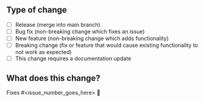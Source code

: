 ## Type of change

<!-- Please delete options that are not relevant. -->

- [ ] Release (merge into main branch)
- [ ] Bug fix (non-breaking change which fixes an issue)
- [ ] New feature (non-breaking change which adds functionality)
- [ ] Breaking change (fix or feature that would cause existing functionality to not work as expected)
- [ ] This change requires a documentation update

## What does this change?

<!-- Please include a summary of the change and which issue is fixed. Please also include relevant motivation and context. List any dependencies that are required for this change. -->
<!-- Please delete section if it is not a PR changes feature. -->

Fixes #<issue_number_goes_here> 🎯

